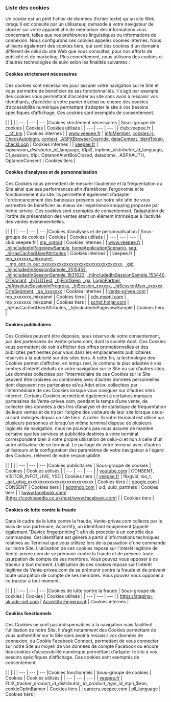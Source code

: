 ### Liste des cookies

Un cookie est un petit fichier de données (fichier texte) qu'un site Web, lorsqu'il est consulté par un utilisateur, demande à votre navigateur de stocker sur votre appareil afin de mémoriser des informations vous concernant, telles que vos préférences linguistiques ou informations de connexion. Nous configurons ces cookies appelés cookies internes. Nous utilisons également des cookies tiers, qui sont des cookies d'un domaine différent de celui du site Web que vous consultez, pour nos efforts de publicité et de marketing. Plus concrètement, nous utilisons des cookies et d'autres technologies de suivi selon les finalités suivantes :

#### Cookies strictement nécessaires

Ces cookies sont nécessaires pour assurer votre navigation sur le Site et vous permettre de bénéficier de ses fonctionnalités. Il s’agit par exemple des cookies vous permettant d’accéder au site sans avoir à ressaisir vos identifiants, d’accéder à votre panier d’achat ou encore des cookies d’accessibilité numérique permettant d’adapter le site à vos besoins spécifiques d’affichage. Ces cookies sont exemptés de consentement.

|     |     |     |
| --- | --- | --- |Cookies strictement nécessaires
| Sous-groupe de cookies | Cookies | Cookies utilisés |
| --- | --- | --- |
| club.veepee.fr | [\_\_cf\_bm](https://cookiepedia.co.uk/cookies/__cf_bm) | Cookies internes |
| www.veepee.fr | [infoMember](https://cookiepedia.co.uk/cookies/infoMember), [cookies.js](https://cookiepedia.co.uk/cookies/cookies.js), [CheckAutologin](https://cookiepedia.co.uk/cookies/CheckAutologin), [context](https://cookiepedia.co.uk/cookies/context), [.ASPXBrowserOverride](https://cookiepedia.co.uk/cookies/.ASPXBrowserOverride), [dataContext](https://cookiepedia.co.uk/cookies/dataContext), [IdentToken](https://cookiepedia.co.uk/cookies/IdentToken), [checkLoop](https://cookiepedia.co.uk/cookies/checkLoop) | Cookies internes |
| [veepee.fr](https://cookiepedia.co.uk/host/veepee.fr) | inpsession\_$distributor\_id\_$language, b1pi2, inptime\_$distributor\_id\_$language, CI\_session, b1pi, OptanonAlertBoxClosed, datadome, .ASPXAUTH, OptanonConsent | Cookies tiers |

#### Cookies d’analyses et de personnalisation

Ces Cookies nous permettent de mesurer l’audience et la fréquentation du Site ainsi que ses performances afin d’améliorer, l’ergonomie et le fonctionnement du site. Ils permettent également d’adapter l'ordonnancement des bandeaux présents sur notre site afin de vous permettre de bénéficier au mieux de l’expérience shopping proposée par Vente-privee. Ces cookies sont exemptés de consentement, l’adaptation de l’ordre de présentation des ventes étant un élément intrinsèque à l’activité des ventes événementielles.

|     |     |     |
| --- | --- | --- |Cookies d’analyses et de personnalisation
| Sous-groupe de cookies | Cookies | Cookies utilisés |
| --- | --- | --- |
| club.veepee.fr | [mp\_optout](https://cookiepedia.co.uk/cookies/mp_optout) | Cookies internes |
| www.veepee.fr | [\_hjIncludedInPageviewSample](https://cookiepedia.co.uk/cookies/_hjIncludedInPageviewSample), [homeApplicationScenario](https://cookiepedia.co.uk/cookies/homeApplicationScenario), [seq](https://cookiepedia.co.uk/cookies/seq), [\_hjHasCachedUserAttributes](https://cookiepedia.co.uk/cookies/_hjHasCachedUserAttributes) | Cookies internes |
| veepee.fr | [mp\_xxxxxxx\_mixpanel](https://cookiepedia.co.uk/cookies/mp_xxxxxxx_mixpanel), [\_\_mp\_opt\_in\_out\_xxxxxxxxxxxxxxxxxxxxxxxxxxxxxxxxx](https://cookiepedia.co.uk/cookies/__mp_opt_in_out_xxxxxxxxxxxxxxxxxxxxxxxxxxxxxxxxx), [\_gid](https://cookiepedia.co.uk/cookies/_gid), [\_hjIncludedInSessionSample\_2515452](https://cookiepedia.co.uk/cookies/_hjIncludedInSessionSample_2515452), [\_hjIncludedInSessionSample\_1831623](https://cookiepedia.co.uk/cookies/_hjIncludedInSessionSample_1831623), [\_hjIncludedInSessionSample\_153440](https://cookiepedia.co.uk/cookies/_hjIncludedInSessionSample_153440), [OTVariant](https://cookiepedia.co.uk/cookies/OTVariant), [\_hjTLDTest](https://cookiepedia.co.uk/cookies/_hjTLDTest), [\_hjFirstSeen](https://cookiepedia.co.uk/cookies/_hjFirstSeen), [\_ga](https://cookiepedia.co.uk/cookies/_ga), [LoginPartner](https://cookiepedia.co.uk/cookies/LoginPartner), [\_hjAbsoluteSessionInProgress](https://cookiepedia.co.uk/cookies/_hjAbsoluteSessionInProgress), [\_hjSession\_xxxxxx](https://cookiepedia.co.uk/cookies/_hjSession_xxxxxx), [\_hjSessionUser\_xxxxxx](https://cookiepedia.co.uk/cookies/_hjSessionUser_xxxxxx), [CrmSegment](https://cookiepedia.co.uk/cookies/CrmSegment), [\_ga\_xxxxxxx](https://cookiepedia.co.uk/cookies/_ga_xxxxxxx) | Cookies internes |
| [vente-privee.com](https://cookiepedia.co.uk/host/vente-privee.com) | mp\_xxxxxxx\_mixpanel | Cookies tiers |
| [cdn.mxpnl.com](https://cookiepedia.co.uk/host/cdn.mxpnl.com) | mp\_xxxxxxx\_mixpanel | Cookies tiers |
| [script.hotjar.com](https://cookiepedia.co.uk/host/script.hotjar.com) | \_hjHasCachedUserAttributes, \_hjIncludedInPageviewSample | Cookies tiers |

#### Cookies publicitaires

Ces Cookies peuvent être déposés, sous réserve de votre consentement, par des partenaires de Vente-privee.com, dont la société Adot. Ces Cookies vous permettent de voir s’afficher des offres promotionnelles et des publicités pertinentes pour vous dans les emplacements publicitaires réservés à la publicité sur des sites tiers. A cette fin, la technologie des Cookies permet d’afficher, en temps réel, le contenu le plus adaptée à vos centres d’intérêt déduits de votre navigation sur le Site ou sur d’autres sites. Les données collectées par l’intermédiaire de ces Cookies sur le Site peuvent être croisées ou combinées avec d’autres données personnelles dont disposent nos partenaires et/ou Adot et/ou collectées par l’intermédiaire de ces Cookies lorsque vous naviguez sur d’autres sites internet. Certains Cookies permettent également à certaines marques partenaires de Vente-privee.com, pendant le temps d’une vente, de collecter des données à des fins d’analyse et de statistique de fréquentation de leurs ventes et de tracer l’origine des visiteurs de leur site lorsque ceux-ci sont redirigés depuis un site tiers. A noter: Si votre terminal est utilisé par plusieurs personnes et lorsqu’un même terminal dispose de plusieurs logiciels de navigation, nous ne pouvons pas nous assurer de manière certaine que les services et publicités destinés à votre terminal correspondent bien à votre propre utilisation de celui-ci et non à celle d'un autre utilisateur de ce terminal. Le partage de votre terminal avec d’autres utilisateurs et la configuration des paramètres de votre navigateur à l'égard des Cookies, relèvent de votre responsabilité.

|     |     |     |
| --- | --- | --- |Cookies publicitaires
| Sous-groupe de cookies | Cookies | Cookies utilisés |
| --- | --- | --- |
| [youtube.com](https://cookiepedia.co.uk/host/youtube.com) | CONSENT, VISITOR\_INFO1\_LIVE, YSC | Cookies tiers |
| [veepee.fr](https://cookiepedia.co.uk/host/veepee.fr) | flixgvid, sio\_t, \_gat\_gtag\_xxxxxxxxxxxxxxxxxxxxxxxxxxx | Cookies tiers |
| [google.com](https://cookiepedia.co.uk/host/google.com) | CONSENT | Cookies tiers |
| [adotmob.com](https://cookiepedia.co.uk/host/adotmob.com) | uid, uuid, partners | Cookies tiers |
| [www.facebook.com](https://cookiepedia.co.uk/host/www.facebook.com) |     | Cookies tiers |

#### Cookies de lutte contre la fraude

Dans le cadre de la lutte contre la fraude, Vente-privee.com collecte par le biais de son partenaire, Accertify, un identifiant équipement (appelé également "Device fingerprinting") afin de procéder à un contrôle des commandes. Cet identifiant est généré à partir d'informations techniques relatives au Terminal que vous utilisez lors de la passation d'une commande sur notre Site. L’utilisation de ces cookies repose sur l’intérêt légitime de Vente-privee.com de se prémunir contre la fraude et de prévenir toute usurpation de compte de ses membres. Vous pouvez vous opposer à ce traceur à tout moment. L’utilisation de ces cookies repose sur l’intérêt légitime de Vente-privee.com de se prémunir contre la fraude et de prévenir toute usurpation de compte de ses membres. Vous pouvez vous opposer à ce traceur à tout moment.

|     |     |     |
| --- | --- | --- |Cookies de lutte contre la fraude
| Sous-groupe de cookies | Cookies | Cookies utilisés |
| --- | --- | --- |
| https://staging-uk.cdn-net.com | [Accertify Fingerprint](https://cookiepedia.co.uk/cookies/Accertify%20Fingerprint) | Cookies internes |

#### Cookies fonctionnels

Ces Cookies ne sont pas indispensables à la navigation mais facilitent l’utilisation de notre Site. Il s’agit notamment des Cookies permettant de vous authentifier sur le Site sans avoir à ressaisir vos données de connexion, du Cookie Facebook Connect, permettant de vous connecter sur notre Site au moyen de vos données de compte Facebook ou encore des cookies d’accessibilité numérique permettant d’adapter le site à vos besoins spécifiques d’affichage. Ces cookies sont exemptés de consentement.

|     |     |     |
| --- | --- | --- |Cookies fonctionnels
| Sous-groupe de cookies | Cookies | Cookies utilisés |
| --- | --- | --- |
| [veepee.fr](https://cookiepedia.co.uk/host/veepee.fr) | FLIX\_tracker\_$product\_id\_$distributor\_ id\_$product\_type\_id\_$mpn\_$ean, cookieOptinBanner | Cookies tiers |
| [careers.veepee.com](https://cookiepedia.co.uk/host/careers.veepee.com) | pll\_language | Cookies tiers |